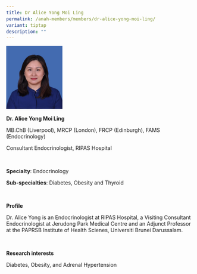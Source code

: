 ```yaml
---
title: Dr Alice Yong Moi Ling
permalink: /anah-members/members/dr-alice-yong-moi-ling/
variant: tiptap
description: ""
---
```

<p></p><div class="isomer-image-wrapper"><img style="width: 30%;" height="auto" width="100%" alt="" src="/images/ANAH ASEAN Network of Adrenal/Members/Dr__Alice_Yong_Moi_Ling.png"></div><p></p><p><strong>Dr. Alice Yong Moi Ling</strong></p><p>MB.ChB (Liverpool), MRCP (London), FRCP (Edinburgh), FAMS (Endocrinology)</p><p>Consultant Endocrinologist, RIPAS Hospital</p><p>&nbsp;</p><p><strong>Specialty</strong>: Endocrinology</p><p><strong>Sub-specialties</strong>: Diabetes, Obesity and Thyroid&nbsp;</p><p><strong>&nbsp;</strong></p><p><strong>Profile</strong></p><p>Dr. Alice Yong is an Endocrinologist at RIPAS Hospital, a Visiting Consultant Endocrinologist at Jerudong Park Medical&nbsp;Centre and an Adjunct Professor at the PAPRSB Institute of Health Scienes, Universiti Brunei Darussalam.</p><p>&nbsp;</p><p><strong>Research interests</strong></p><p>Diabetes, Obesity, and Adrenal Hypertension</p>